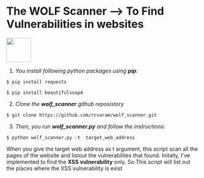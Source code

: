 # The WOLF Scanner --> To Find Vulnerabilities in websites


<img src="https://github.com/rcvaram/website_scanner/blob/master/agence-olloweb-d9ILr-dbEdg-unsplash-scaled.jpg" height="64"/>




1. *You install following python packages using **pip**:*

```
$ pip install requests
```

```
$ pip install beautifulsoup4
```




2. *Clone the **wolf_scanner** github reposistory*

```
$ git clone https://github.com/rcvaram/wolf_scanner.git
```



3. *Then, you run **wolf_scanner.py** and follow the instructions:*

```
$ python wolf_scanner.py -t  target_web_address
```





When you give the target web address as t argument, this script scan all the pages of the website and listout the vulnerabilites that found.
Initally, I've implemented to find the **XSS vulnerability** only. So This script will list out the places where the XSS vulnerability is exist 
  
